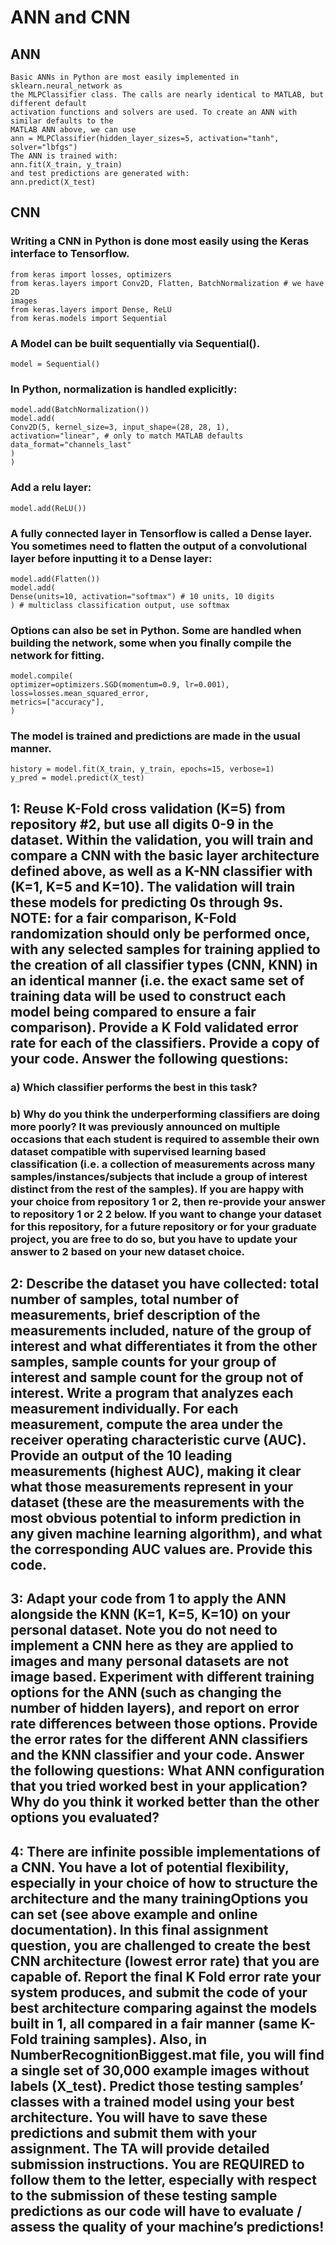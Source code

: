 # ANN and CNN

## ANN
    Basic ANNs in Python are most easily implemented in sklearn.neural_network as
    the MLPClassifier class. The calls are nearly identical to MATLAB, but different default
    activation functions and solvers are used. To create an ANN with similar defaults to the
    MATLAB ANN above, we can use
    ann = MLPClassifier(hidden_layer_sizes=5, activation="tanh", solver="lbfgs")
    The ANN is trained with:
    ann.fit(X_train, y_train)
    and test predictions are generated with:
    ann.predict(X_test)
## CNN
### Writing a CNN in Python is done most easily using the Keras interface to Tensorflow.
    from keras import losses, optimizers
    from keras.layers import Conv2D, Flatten, BatchNormalization # we have 2D
    images
    from keras.layers import Dense, ReLU
    from keras.models import Sequential
### A Model can be built sequentially via Sequential().
    model = Sequential()
### In Python, normalization is handled explicitly:
    model.add(BatchNormalization())
    model.add(
    Conv2D(5, kernel_size=3, input_shape=(28, 28, 1),
    activation="linear", # only to match MATLAB defaults
    data_format="channels_last"
    )
    )
### Add a relu layer:
    model.add(ReLU())
### A fully connected layer in Tensorflow is called a Dense layer. You sometimes need to flatten the output of a convolutional layer before inputting it to a Dense layer:
    model.add(Flatten())
    model.add(
    Dense(units=10, activation="softmax") # 10 units, 10 digits
    ) # multiclass classification output, use softmax
### Options can also be set in Python. Some are handled when building the network, some when you finally compile the network for fitting.
    model.compile(
    optimizer=optimizers.SGD(momentum=0.9, lr=0.001),
    loss=losses.mean_squared_error,
    metrics=["accuracy"],
    )
### The model is trained and predictions are made in the usual manner.
    history = model.fit(X_train, y_train, epochs=15, verbose=1)
    y_pred = model.predict(X_test)

## 1: Reuse K-Fold cross validation (K=5) from repository #2, but use all digits 0-9 in the dataset. Within the validation, you will train and compare a CNN with the basic layer architecture defined above, as well as a K-NN classifier with (K=1, K=5 and K=10). The validation will train these models for predicting 0s through 9s. NOTE: for a fair comparison, K-Fold randomization should only be performed once, with any selected samples for training applied to the creation of all classifier types (CNN, KNN) in an identical manner (i.e. the exact same set of training data will be used to construct each model being compared to ensure a fair comparison). Provide a K Fold validated error rate for each of the classifiers. Provide a copy of your code. Answer the following questions:
### a) Which classifier performs the best in this task?
### b) Why do you think the underperforming classifiers are doing more poorly? It was previously announced on multiple occasions that each student is required to assemble their own dataset compatible with supervised learning based classification (i.e. a collection of measurements across many samples/instances/subjects that include a group of interest distinct from the rest of the samples). If you are happy with your choice from repository 1 or 2, then re-provide your answer to repository 1 or 2 2 below. If you want to change your dataset for this repository, for a future repository or for your graduate project, you are free to do so, but you have to update your answer to 2 based on your new dataset choice.

## 2: Describe the dataset you have collected: total number of samples, total number of measurements, brief description of the measurements  included, nature of the group of interest and what differentiates it from the other samples, sample counts for your group of interest and sample count for the group not of interest. Write a program that analyzes each measurement individually. For each measurement, compute the area under the receiver operating characteristic curve (AUC). Provide an output of the 10 leading measurements (highest AUC), making it clear what those measurements represent in your dataset (these are the measurements with the most obvious potential to inform prediction in any given machine learning algorithm), and what the corresponding AUC values are. Provide this code.

## 3: Adapt your code from 1 to apply the ANN alongside the KNN (K=1, K=5, K=10) on your personal dataset. Note you do not need to implement a CNN here as they are applied to images and many personal datasets are not image based. Experiment with different training options for the ANN (such as changing the number of hidden layers), and report on error rate differences between those options. Provide the error rates for the different ANN classifiers and the KNN classifier and your code. Answer the following questions: What ANN configuration that you tried worked best in your application? Why do you think it worked better than the other options you evaluated?

## 4: There are infinite possible implementations of a CNN. You have a lot of potential flexibility, especially in your choice of how to structure the architecture and the many trainingOptions you can set (see above example and online documentation). In this final assignment question, you are challenged to create the best CNN architecture (lowest error rate) that you are capable of. Report the final K Fold error rate your system produces, and submit the code of your best architecture comparing against the models built in 1, all compared in a fair manner (same K-Fold training samples). Also, in NumberRecognitionBiggest.mat file, you will find a single set of 30,000 example images without labels (X_test). Predict those testing samples’ classes with a trained model using your best architecture. You will have to save these predictions and submit them with your assignment. The TA will provide detailed submission instructions. You are REQUIRED to follow them to the letter, especially with respect to the submission of these testing sample predictions as our code will have to evaluate / assess the quality of your machine’s predictions! 